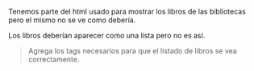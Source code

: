 Tenemos parte del html usado para mostrar los libros de las bibliotecas pero el mismo no se ve como debería.

Los libros deberían aparecer como una lista pero no es así.

> Agrega los tags necesarios para que el listado de libros se vea correctamente.